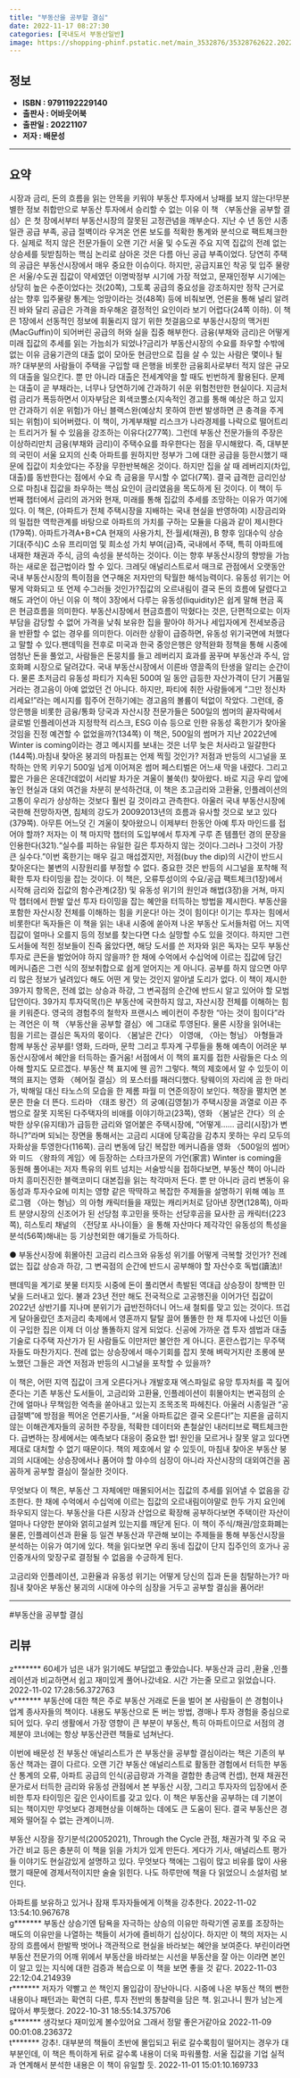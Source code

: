 ```yaml
---
title: "부동산을 공부할 결심"
date: 2022-11-17 08:27:30
categories: [국내도서 부동산일반]
image: https://shopping-phinf.pstatic.net/main_3532876/35328762622.20221027194522.jpg
---
```


## **정보**

- **ISBN : 9791192229140**
- **출판사 : 어바웃어북**
- **출판일 : 20221107**
- **저자 : 배문성**

------



## **요약**

시장과 금리, 돈의 흐름을 읽는 안목을 키워야 부동산 투자에서 낭패를 보지 않는다!무분별한 정보 취합만으로 부동산 투자에서 승리할 수 없는 이유 이 책 〈부동산을 공부할 결심〉은 첫 장에서부터 부동산시장의 잘못된 고정관념을 깨부순다. 지난 수 년 동안 시종일관 공급 부족, 공급 절벽이라 우겨온 언론 보도를 적확한 통계와 분석으로 팩트체크한다. 실제로 적지 않은 전문가들이 오랜 기간 서울 및 수도권 주요 지역 집값의 전례 없는 상승세를 뒷받침하는 핵심 논리로 삼아온 것은 다름 아닌 공급 부족이었다. 당연히 주택의 공급은 부동산시장에서 매우 중요한 이슈이다. 하지만, 공급지표인 착공 및 입주 물량은 서울/수도권 집값이 약세였던 이명박정부 시기에 가장 적었고, 문재인정부 시기에는 상당히 높은 수준이었다는 것(20쪽), 그토록 공급의 중요성을 강조하지만 정작 근거로 삼는 향후 입주물량 통계는 엉망이라는 것(48쪽) 등에 비춰보면, 언론을 통해 널리 알려진 바와 달리 공급은 가격을 좌우해온 결정적인 요인이라 보기 어렵다(24쪽 이하). 이 책은 1장에서 선동적인 정보에 휘둘리지 않기 위한 첫걸음으로 부동산시장의 맥거핀(MacGuffin)이 되어버린 공급의 허와 실을 집중 해부한다. 금융(부채와 금리)은 어떻게 미래 집값의 추세를 읽는 가늠쇠가 되었나?금리가 부동산시장의 수요를 좌우할 수밖에 없는 이유 금융기관의 대출 없이 모아둔 현금만으로 집을 살 수 있는 사람은 몇이나 될까? 대부분의 사람들이 주택을 구입할 때 은행을 비롯한 금융회사로부터 적지 않은 규모의 대출을 일으킨다. 뿐 만 아니라 대출은 전세계약을 할 때도 빈번하게 활용된다. 문제는 대출이 곧 부채라는, 너무나 당연하기에 간과하기 쉬운 위험천만한 현실이다. 지금처럼 금리가 폭등하면서 이자부담은 회색코뿔소(지속적인 경고를 통해 예상은 하고 있지만 간과하기 쉬운 위험)가 아닌 블랙스완(예상치 못하여 한번 발생하면 큰 충격을 주게 되는 위험)이 되어버렸다. 이 책이, 가계부채발 리스크가 나라경제를 나락으로 떨어트리는 트리거가 될 수 있음을 강조하는 이유다(277쪽). 그런데 부동산 전문가들의 주장은 이상하리만치 금융(부채와 금리)이 주택수요를 좌우한다는 점을 무시해왔다. 즉, 대부분의 국민이 서울 요지의 신축 아파트를 원하지만 정부가 그에 대한 공급을 등한시했기 때문에 집값이 치솟았다는 주장을 무한반복해온 것이다. 하지만 집을 살 때 레버리지(차입, 대출)를 동반한다는 점에서 수요 측 금융을 무시할 수 없다(7쪽). 결국 급격한 금리인상으로 마침내 집값을 좌우하는 핵심 요인이 금리였음을 목도하게 된 것이다. 이 책이 두 번째 챕터에서 금리의 과거와 현재, 미래를 통해 집값의 추세를 조망하는 이유가 여기에 있다.  이 책은, (아파트가 전체 주택시장을 지배하는 국내 현실을 반영하여) 시장금리와의 밀접한 역학관계를 바탕으로 아파트의 가치를 구하는 모듈을 다음과 같이 제시한다(179쪽). 아파트가격A+B+CA  현재의 사용가치, 전·월세(채권), B  향후 임대수익 상승 기대(주식)C  소유 프리미엄 및 희소성 가치 부여(금)즉, 국내에서 주택, 특히 아파트에 내재한 채권과 주식, 금의 속성을 분석하는 것이다. 이는 향후 부동산시장의 향방을 가늠하는 새로운 접근법이라 할 수 있다. 크레딧 애널리스트로서 매크로 관점에서 오랫동안 국내 부동산시장의 특이점을 연구해온 저자만의 탁월한 해석능력이다. 유동성 위기는 어떻게 악화되고 또 언제 수그러들 것인가?집값의 오르내림이 결국 돈의 흐름에 달렸다고 해도 과언이 아닌 이유 이 책이 3장에서 다루는 유동성(liquidity)은 쉽게 말해 현금 혹은 현금흐름을 의미한다. 부동산시장에서 현금흐름이 막혔다는 것은, 단편적으로는 이자부담을 감당할 수 없어 가격을 낮춰 보유한 집을 팔아야 하거나 세입자에게 전세보증금을 반환할 수 없는 경우를 의미한다. 이러한 상황이 급증하면, 유동성 위기국면에 처했다고 말할 수 있다.팬데믹을 전후로 미국과 한국 중앙은행은 양적완화 정책을 통해 시중에 엄청난 돈을 풀었고, 사람들은 돈뭉치를 들고 레버리지 효과를 꿈꾸며 부동산과 주식, 암호화폐 시장으로 달려갔다. 국내 부동산시장에서 이른바 영끌족의 탄생을 알리는 순간이다. 물론 초저금리 유동성 파티가 지속된 500여 일 동안 급등한 자산가격이 단기 거품일 거라는 경고음이 아예 없었던 건 아니다. 하지만, 파티에 취한 사람들에게 “그만 정신차리세요!”라는 메시지를 힘주어 전하기에는 경고음의 볼륨이 턱없이 작았다. 그런데, 중앙은행을 비롯한 금융/통화 당국과 자산시장 전문가들은 500일의 썸머의 끝자락에서 글로벌 인플레이션과 지정학적 리스크, ESG 이슈 등으로 인한 유동성 혹한기가 찾아올 것임을 진정 예견할 수 없었을까?(134쪽) 이 책은, 500일의 썸머가 지난 2022년에 Winter is coming이라는 경고 메시지를 보내는 것은 너무 늦은 처사라고 일갈한다(144쪽).마침내 찾아온 붕괴의 마침표는 언제 찍힐 것인가? 저점과 반등의 시그널을 포착하는 안목 키우기 500일 넘게 이어져온 썸머 페스티벌은 어느새 막을 내렸다. 그리고 짧은 가을은 온데간데없이 서리발 차가운 겨울이 불쑥(!) 찾아왔다. 바로 지금 우리 앞에 놓인 현실과 대외 여건을 차분히 분석하건대, 이 책은 초고금리와 고환율, 인플레이션의 고통이 우리가 상상하는 것보다 훨씬 길 것이라고 관측한다. 아울러 국내 부동산시장에 국한해 전망하자면, 침체의 강도가 20092013년의 흐름과 유사할 것으로 보고 있다(379쪽). 아무튼 어느덧 긴 겨울이 찾아왔으니 이제부터 한동안 아예 투자 마인드를 접어야 할까? 저자는 이 책 마지막 챕터의 도입부에서 투자계 구루 존 템플턴 경의 문장을 인용한다(321).“실수를 피하는 유일한 길은 투자하지 않는 것이다.그러나 그것이 가장 큰 실수다.”이번 혹한기는 매우 길고 매섭겠지만, 저점(buy the dip)의 시간이 반드시 찾아온다는 불변의 시장원리를 부정할 수 없다. 중요한 것은 반등의 시그널을 포착해 적확한 투자 타이밍을 잡는 것이다. 이 책은, 오류투성이의 수요/공급 팩트체크(1장)에서 시작해 금리와 집값의 함수관계(2장) 및 유동성 위기의 원인과 해법(3장)을 거쳐, 마지막 챕터에서 한발 앞선 투자 타이밍을 잡는 혜안을 터득하는 방법을 제시한다. 부동산을 포함한 자산시장 전체를 이해하는 힘을 키운다! 아는 것이 힘이다! 이기는 투자는 힘에서 비롯한다! 독자들은 이 책을 읽는 내내 시중에 쏟아져 나온 부동산 도서들처럼 어느 지역 집값이 얼마나 오를지 등의 정보를 찾는다면 다소 실망할 수도 있을 것이다. 하지만 그런 도서들에 적힌 정보들이 진즉 옳았다면, 해당 도서를 쓴 저자와 읽은 독자는 모두 부동산 투자로 큰돈을 벌었어야 하지 않을까? 한 채에 수억에서 수십억에 이르는 집값에 담긴 메커니즘은 그런 식의 정보취합으로 쉽게 얻어지는 게 아니다. 공부를 하지 않으면 아무리 많은 정보가 널려있다 해도 어떤 게 맞는 것인지 알아낼 도리가 없다. 이 책이 제시한 39가지 항목은, 전례 없는 상승과 하강, 그 변곡점의 순간에 반드시 알고 있어야 할 모범답안이다. 39가지 투자덕목(!)은 부동산에 국한하지 않고, 자산시장 전체를 이해하는 힘을 키워준다. 영국의 경험주의 철학자 프랜시스 베이컨이 주창한 “아는 것이 힘이다”라는 격언은 이 책 〈부동산을 공부할 결심〉에 그대로 투영된다. 물론 시장을 읽어내는 힘을 기르는 결심은 독자의 몫이다. 〈봄날은 간다〉 이영애, 〈아는 형님〉 아형들과 함께 부동산 공부를! 영화, 드라마, 문학 그리고 투자계 구루들을 통해 예측이 어려운 부동산시장에서 혜안을 터득하는 즐거움!  서점에서 이 책의 표지를 접한 사람들은 다소 의아해 할지도 모르겠다. 부동산 책 표지에 웬 곰?! 그렇다. 책의 제호에서 알 수 있듯이 이 책의 표지는 영화 〈헤어질 결심〉의 포스터를 패러디했다. 탕웨이의 자리에 곰 한 마리가, 박해일 대신 타노스의 모습을 한 제롬 파월 미 연준의장이 보인다. 책장을 펼치면 본문은 한술 더 뜬다. 드라마 〈태조 왕건〉의 궁예(김영철)가 주택시장을 과열로 이끈 주범으로 잘못 지목된 다주택자의 비애를 이야기하고(23쪽), 영화 〈봄날은 간다〉의 순박한 상우(유지태)가 급등한 금리와 얼어붙은 주택시장에, “어떻게…… 금리(시장)가 변하니?”라며 되뇌는 장면을 통해서는 고금리 시대에 당혹감을 감추지 못하는 우리 모두의 자화상을 투영한다(116쪽). 금리 변동에 담긴 복잡한 메커니즘을 영화 〈500일의 썸머〉와 미드 〈왕좌의 게임〉에 등장하는 스타크가문의 가언(家言) Winter is coming을 동원해 풀어내는 저자 특유의 위트 넘치는 서술방식을 접하다보면, 부동산 책이 아니라 마치 흥미진진한 블랙코미디 대본집을 읽는 착각마저 든다. 뿐 만 아니라 금리 변동이 유동성과 투자수요에 미치는 영향 같은 딱딱하고 복잡한 주제들을 설명하기 위해 예능 프로그램 〈아는 형님〉의 아형 캐릭터들을 재밌는 캐리커처로 담아낸 장면(128쪽), 아파트 분양시장의 신조어가 된 선당첨 후고민을 뜻하는 선당후곰을 묘사한 곰 캐릭터(223쪽), 히스토리 채널의 〈전당포 사나이들〉을 통해 자산마다 제각각인 유동성의 특성을 분석(56쪽)해내는 등 기상천외한 얘기들로 가득하다.

● 부동산시장에 휘몰아친 고금리 리스크와 
유동성 위기를 어떻게 극복할 것인가?
전례 없는 집값 상승과 하강, 그 변곡점의 순간에
반드시 공부해야 할 자산수호 독법(讀法)!

팬데믹을 계기로 봇물 터지듯 시중에 돈이 풀리면서 촉발된 역대급 상승장이 창백한 민낯을 드러내고 있다. 불과 23년 전만 해도 전국적으로 고공행진을 이어가던 집값이 2022년 상반기를 지나며 분위기가 급반전하더니 어느새 철퇴를 맞고 있는 것이다. 뜨겁게 달아올랐던 초저금리 축제에서 영혼까지 탈탈 끌어 똘똘한 한 채 투자에 나섰던 이들이 구입한 집은 이제 더 이상 똘똘하지 않게 되었다. 신공에 가까운 갭 투자 셈법과 대출기술로 다주택 자산가가 된 사람들도 이만저만 불안한 게 아니다. 혼란스럽기는 무주택자들도 마찬가지다. 전례 없는 상승장에서 매수기회를 잡지 못해 벼락거지란 조롱에 분노했던 그들은 과연 저점과 반등의 시그널을 포착할 수 있을까?  

이 책은, 어떤 지역 집값이 크게 오른다거나 개발호재 엑스파일로 유망 투자처를 콕 짚어준다는 기존 부동산 도서들이, 고금리와 고환율, 인플레이션이 휘몰아치는 변곡점의 순간에 얼마나 무책임한 억측을 쏟아내고 있는지 조목조목 파헤친다. 아울러 시종일관 “공급절벽”에 방점을 찍어온 언론기사들, “서울 아파트값은 결국 오른다!”는 지론을 굽히지 않는 이해관계자들의 공허한 주장을, 적확한 데이터와 촌철살인 내러티브로 팩트체크한다. 급변하는 장세에서는 예측보다 대응이 중요한 법! 원인을 모르거나 잘못 알고 있다면 제대로 대처할 수 없기 때문이다. 책의 제호에서 알 수 있듯이, 마침내 찾아온 부동산 붕괴의 시대에는 상승장에서나 품어야 할 야수의 심장이 아니라 자산시장의 대외여건을 꼼꼼하게 공부할 결심이 절실한 것이다.

무엇보다 이 책은, 부동산 그 자체에만 매몰되어서는 집값의 추세를 읽어낼 수 없음을 강조한다. 한 채에 수억에서 수십억에 이르는 집값의 오르내림이야말로 한두 가지 요인에 좌우되지 않는다. 부동산을 다른 시장과 산업으로 확장해 공부하다보면 주택이란 자산이 얼마나 다양한 분야와 얽히고설켜 있는지를 깨닫게 된다. 이 책이 주식/채권/암호화폐는 물론, 인플레이션과 환율 등 일견 부동산과 무관해 보이는 주제들을 통해 부동산시장을 분석하는 이유가 여기에 있다. 책을 읽다보면 우리 동네 집값이 단지 집주인의 호가나 공인중개사의 맞장구로 결정될 수 없음을 수긍하게 된다. 
      
고금리와 인플레이션, 고환율과 유동성 위기는 
어떻게 당신의 집과 돈을 침탈하는가?
마침내 찾아온 부동산 붕괴의 시대에
야수의 심장을 거두고 공부할 결심을 품어라!



------

#부동산을 공부할 결심


## **리뷰** 

  z******* 60세가  넘은 내가 읽기에도 부담없고
좋았습니다.
부동산과 금리 ,환율 ,인플레이션과 비교하면서
쉽고 재미있게  풀어나갔네요.
시간 가는줄 모르고 읽었습니다. 2022-11-02 17:28:56.372763 <br/>  v******* 부동산에 대한 책은 주로 부동산 거래로 돈을 벌어 본 사람들이 쓴 경험이나 업계 종사자들의 책이다. 내용도 부동산으로 돈 버는 방법, 경매나 투자 경험을 중심으로 되어 있다. 우리 생활에서 가장 영향이 큰 부분이 부동산, 특히 아파트이므로 서점의 경제분야 코너에는 항상 부동산관련 책들로 넘쳐난다. 

이번에 배문성 전 부동산 애널리스트가 쓴 부동산을 공부할 결심이라는 책은 기존의 부동산 책과는 결이 다르다. 오랜 기간 부동산 애널리스트로 활동한 경험에서 터득한 부동산 통계의 오류, 아파트 공급의 인식(공급량과 가격을 결합한 총금액 컨셉), 현재 채권전문가로서 터득한 금리와 유동성 관점에서 본 부동산 시장, 그리고 투자자의 입장에서 준비한 투자 타이밍은 깊은 인사이트를 갖고 있다. 이 책은 부동산을 공부하는 데 기본이 되는 책이지만 무엇보다 경제현상을 이해하는 데에도 큰 도움이 된다. 결국 부동산은 경제와 떨어질 수 없는 관계이니까.

부동산 시장을 장기분석(20052021), Through the Cycle 관점, 채권가격 및 주요 국가간 비교 등은 충분히 이 책을 읽을 가치가 있게 만든다. 게다가 기사, 애널리스트 평가들 이야기도 현실감있게 설명하고 있다. 무엇보다 책에는 그림이 많고 비유를 많이 사용했기 때문에 경제서적이지만 술술 읽힌다. 나도 하루만에 책을 다 읽었으니 소설처럼 보인다. 

아파트를 보유하고 있거나 잠재 투자자들에게 이책을 강추한다. 2022-11-02 13:54:10.967678 <br/>  g*******  부동산 상승기엔 탐욕을 자극하는 상승의 이유만 하락기엔 공포를 조장하는 매도의 이유만을 나열하는 책들이 서가에 즐비하기 십상이다. 
 하지만 이 책의 저자는 시장의 흐름에서 한발짝 벗어나 객관적으로 현실을 바라보는 혜안을 보여준다. 
 부린이라면 부동산 전문가의 어깨 위에서 부동산을 바라보는 시선을 부동산을 잘 아는 이라면 본인이 알고 있는 지식에 대한 검증과 복습으로 이 책을 보면 좋을 것 같다.  2022-11-03 22:12:04.214939 <br/>  r******* 저자가 약빨고 쓴 책인지 몰입감이 장난아니다. 시중에 나온 부동산 책의 뻔한 내용이나 패턴과는 확연히 다른, 투자 전반의 통찰력을 담은 책. 읽고나니 뭔가 남는게 많아서 뿌듯했다. 2022-10-31 18:55:14.375706 <br/>  s******* 생각보다 재미있게 볼수있어요
그래서 정말 좋은거같아요 2022-11-09 00:01:08.236372 <br/>  t******* 강추!. 대부분의 책들이 초반에 몰입되고 뒤로 갈수록힘이 떨어지는 경우가 대부분인데, 이 책은 특이하게 뒤로 갈수록 내용이 더욱 파워풀함. 서울 집값을 기업 실적과 연계해서 분석한 내용은 이 책이 유일할 듯.  2022-11-01 15:01:10.169733 <br/>